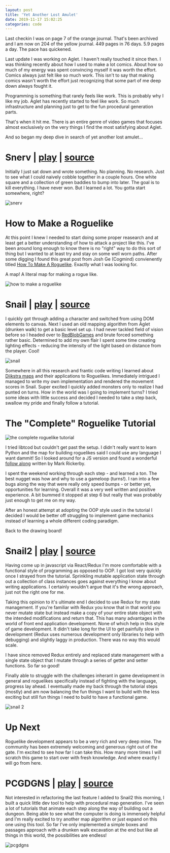 ```yaml
---
layout: post
title: 'Yet Another Lost Amulet'
date: 2019-11-17 15:02:25
categories: code
---
```


Last checkin I was on page 7 of the orange journal. That's been archived and I am now on 204 of the yellow journal. 449 pages in 76 days. 5.9 pages a day. The pace has quickened.

Last update I was working on Aglet. I haven't really touched it since then. I was thinking recently about how I used to make a lot comics. About how so much of my energy was spent convincing myself it was worth the effort. Comics always just felt like so much work. This isn't to say that making comics wasn't worth the effort just recognizing that some part of me deep down always fought it.

Programming is something that rarely feels like work. This is probably why I like my job. Aglet has recently started to feel like work. So much infrastructure and planning just to get to the fun procedural generation parts.

That's when it hit me. There is an entire genre of video games that focuses almost exclusively on the very things I find the most satisfying about Aglet.

And so began my deep dive in search of yet another lost amulet...

# Snerv | <a href="https://luetkemj.github.io/snerv/">play</a> | <a href="https://github.com/luetkemj/snerv">source</a>

Initially I just sat down and wrote something. No planning. No research. Just to see what I could naively cobble together in a couple hours. One white square and a collection of green baddies to bump into later. The goal is to kill everything. I have never won. But I learned a lot. You gotta start somewhere, right?

![snerv](../../images/CA-191117-snerv.png)

# How to Make a Roguelike

At this point I knew I needed to start doing some proper reasearch and at least get a better understanding of how to attack a project like this. I've been around long enough to know there is no "right" way to do this sort of thing but I wanted to at least try and stay on some well worn paths. After some digging I found this great post from Josh Ge (Cogmind) convienently titled <a href="https://www.gamasutra.com/blogs/JoshGe/20181029/329512/How_to_Make_a_Roguelike.php">How To Make A Roguelike</a>. Exactly what I was looking for.

A map! A literal map for making a rogue like.

![how to make a roguelike](../../images/CA-191117-how-to-make-a-roguelike.png)

# Snail | <a href="https://luetkemj.github.io/snail/">play</a> | <a href="https://github.com/luetkemj/snail">source</a>

I quickly got through adding a character and switched from using DOM elements to canvas. Next I used an old mapping algorithm from Aglet (drunken walk) to get a basic level set up. I had never tackled field of vision before so I headed over to <a href="https://www.redblobgames.com/articles/visibility/">RedBlobGames</a> and brute forced something rather basic. Determined to add my own flair I spent some time creating lighting effects - reducing the intensity of the light based on distance from the player. Cool!

![snail](../../images/CA-191117-snail.png)

Somewhere in all this research and frantic code writing I learned about <a href="http://www.roguebasin.com/index.php?title=Dijkstra_Maps_Visualized">Dijkstra maps</a> and their applications to Roguelikes. Immediately intrigued I managed to write my own implementation and rendered the movement scores in Snail. Super excited I quickly added monsters only to realize I had punted on turns. How in the world was I going to implement turns? I tried some ideas with little success and decided I needed to take a step back, swallow my pride and finally follow a tutorial.

# The "Complete" Roguelike Tutorial

![the complete roguelike tutorial](../../images/CA-191117-rltut.png)

I tried libtcod but couldn't get past the setup. I didn't really want to learn Python and the map for building roguelikes said I could use any language I want dammit! So I looked around for a JS version and found a wonderful <a href="https://github.com/maetl/roguelike-tutorial">follow along</a> written by Mark Rickerby.

I spent the weekend working through each step - and learned a ton. The best nugget was how and why to use a gameloop (turns!). I ran into a few bugs along the way that were really only speed bumps - or better yet, opportunities for learning. Overall it was a very well written and positive experience. A bit bummed it stopped at step 6 but really that was probably just enough to get me on my way.

After an honest attempt at adopting the OOP style used in the tutorial I decided I would be better off struggling to implement game mechanics instead of learning a whole different coding paradigm.

Back to the drawing board!

# Snail2 | <a href="https://luetkemj.github.io/snail2/">play</a> | <a href="https://github.com/luetkemj/snail2">source</a>

Having come up in javascript via React/Redux I'm more comfortable with a functional style of programming as opposed to OOP. I got lost very quickly once I strayed from the tutorial. Sprinkling mutable application state through out a collection of class instances goes against everything I know about writing applications. I certainly wouldn't argue that it's the wrong approach, just not the right one for me.

Taking this opinion to it's ultimate end I decided to use Redux for my state management. If you're familiar with Redux you know that in that world you never mutate state but instead make a copy of your entire state object with the intended modifications and return that. This has many advantages in the world of front end application development. None of which help in this style of game development. It didn't take long for the UI to get painfully slow in development (Redux uses numerous development only libraries to help with debugging) and slightly laggy in production. There was no way this would scale.

I have since removed Redux entirely and replaced state management with a single state object that I mutate through a series of getter and setter functions. So far so good!

Finally able to struggle with the challenges inherant in game development in general and roguelikes specifically instead of fighting with the language, progress lay ahead. I eventually made my back through the tutorial steps (mostly) and am now balancing the fun things I want to build with the less exciting but still fun things I need to build to have a functional game.

![snail 2](../../images/CA-191117-snail2.png)

# Up Next

Roguelike development appears to be a very rich and very deep mine. The community has been extremely welcoming and generous right out of the gate. I'm excited to see how far I can take this. How many more times I will scratch this game to start over with fresh knowledge. And where exactly I will go from here.

# PCGDGNS | <a href="https://luetkemj.github.io/pcgdgns/">play</a> | <a href="https://github.com/luetkemj/pcgdgns">source</a>

Not interested in refactoring the last feature I added to Snail2 this morning, I built a quick little dev tool to help with procedural map generation. I've seen a lot of tutorials that animate each step along the way of building out a dungeon. Being able to see what the computer is doing is immensely helpful and I'm really excited to try another map algorithm or just expand on this one using this tool. So far I've only implemented a simple boxes and passages approach with a drunken walk excavation at the end but like all things in this world, the possibilities are endless!

![pcgdgns](../../images/CA-191117-pcgdgns3.gif)
